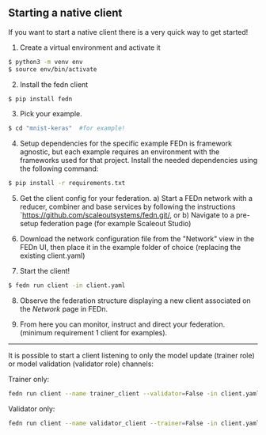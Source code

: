 ## Starting a native client
If you want to start a native client there is a very quick way to get started!

1. Create a virtual environment and activate it
```bash
$ python3 -m venv env
$ source env/bin/activate
```

2. Install the fedn client
```bash
$ pip install fedn
```

3. Pick your example.
```bash
$ cd "mnist-keras"  #for example!
```

4. Setup dependencies for the specific example
FEDn is framework agnostic, but each example requires an environment with the frameworks used for that project. Install the needed dependencies using the following command:
```bash
$ pip install -r requirements.txt
``` 

5. Get the client config for your federation.
  a) Start a FEDn network with a reducer, combiner and base services by following the instructions `https://github.com/scaleoutsystems/fedn.git/, or 
  b) Navigate to a pre-setup federation page (for example Scaleout Studio)

6. Download the network configuration file from the "Network" view in the FEDn UI, then place it in the example folder of choice (replacing the existing client.yaml)

7. Start the client!
```bash
$ fedn run client -in client.yaml
```
8. Observe the federation structure displaying a new client associated on the _Network_ page in FEDn.

9. From here you can monitor, instruct and direct your federation.
(minimum requirement 1 client for examples).

---

It is possible to start a client listening to only the model update (trainer role) or model validation (validator role) channels:

Trainer only: 
```bash 
fedn run client --name trainer_client --validator=False -in client.yaml
```

Validator only: 
```bash 
fedn run client --name validator_client --trainer=False -in client.yaml
```


